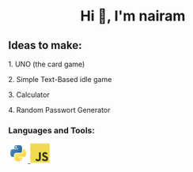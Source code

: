<h1 align="center">Hi 👋, I'm nairam</h1>
<h2 align="left">Ideas to make:</h2>
<p> 1. UNO (the card game)</p>
<p> 2. Simple Text-Based idle game</p>
<p> 3. Calculator</p>
<p> 4. Random Passwort Generator</p>
<h3 align="left">Languages and Tools:</h3>
<p align="left"> <a href="https://www.python.org" target="_blank" rel="noreferrer"> <img src="https://raw.githubusercontent.com/devicons/devicon/master/icons/python/python-original.svg" alt="python" width="40" height="40"/> </a> <a href="https://developer.mozilla.org/en-US/docs/Web/JavaScript" target="_blank" rel="noreferrer"> <img src="https://raw.githubusercontent.com/devicons/devicon/master/icons/javascript/javascript-original.svg" alt="javascript" width="40" height="40"/> </a> </p>
